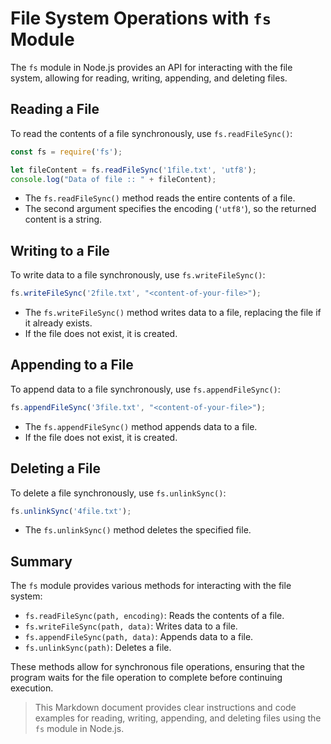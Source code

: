 # File System Operations with `fs` Module

The `fs` module in Node.js provides an API for interacting with the file system, allowing for reading, writing, appending, and deleting files.

## Reading a File

To read the contents of a file synchronously, use `fs.readFileSync()`:

```js
const fs = require('fs');

let fileContent = fs.readFileSync('1file.txt', 'utf8');
console.log("Data of file :: " + fileContent);
```

- The `fs.readFileSync()` method reads the entire contents of a file.
- The second argument specifies the encoding (`'utf8'`), so the returned content is a string.

## Writing to a File

To write data to a file synchronously, use `fs.writeFileSync()`:

```js
fs.writeFileSync('2file.txt', "<content-of-your-file>");
```

- The `fs.writeFileSync()` method writes data to a file, replacing the file if it already exists.
- If the file does not exist, it is created.

## Appending to a File

To append data to a file synchronously, use `fs.appendFileSync()`:

```js
fs.appendFileSync('3file.txt', "<content-of-your-file>");
```

- The `fs.appendFileSync()` method appends data to a file. 
- If the file does not exist, it is created.

## Deleting a File

To delete a file synchronously, use `fs.unlinkSync()`:

```js
fs.unlinkSync('4file.txt');
```

- The `fs.unlinkSync()` method deletes the specified file.

## Summary

The `fs` module provides various methods for interacting with the file system:

- `fs.readFileSync(path, encoding)`: Reads the contents of a file.
- `fs.writeFileSync(path, data)`: Writes data to a file.
- `fs.appendFileSync(path, data)`: Appends data to a file.
- `fs.unlinkSync(path)`: Deletes a file.

These methods allow for synchronous file operations, ensuring that the program waits for the file operation to complete before continuing execution.

> This Markdown document provides clear instructions and code examples for reading, writing, appending, and deleting files using the `fs` module in Node.js.